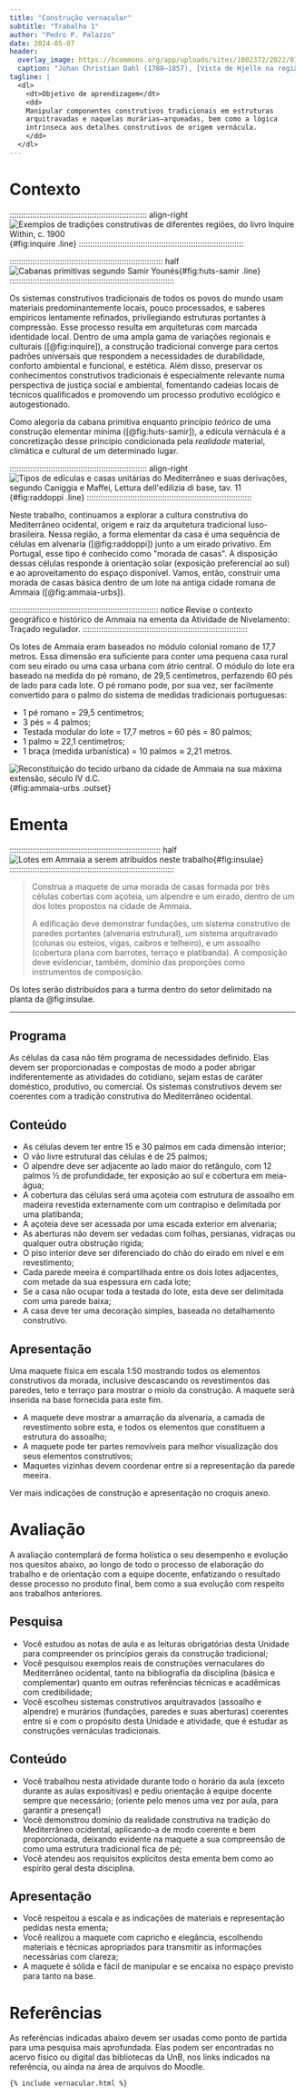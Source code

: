 ```yaml
---
title: "Construção vernacular"
subtitle: "Trabalho 1"
author: "Pedro P. Palazzo"
date: 2024-05-07
header:
  overlay_image: https://hcommons.org/app/uploads/sites/1002372/2022/01/Johan_Christian_Dahl_-_View_of_Hjelle_in_Valdres-crop.jpg
  caption: "Johan Christian Dahl (1788–1857), [Vista de Hjelle na região de Valdres](https://commons.wikimedia.org/wiki/File:Johan_Christian_Dahl_-_View_of_Hjelle_in_Valdres_-_NG.M.00426-021_-_National_Museum_of_Art,_Architecture_and_Design.jpg) (Noruega)"
tagline: |
  <dl>
    <dt>Objetivo de aprendizagem</dt>
    <dd>
    Manipular componentes construtivos tradicionais em estruturas
    arquitravadas e naquelas murárias–arqueadas, bem como a lógica
    intrínseca aos detalhes construtivos de origem vernácula.
    </dd>
  </dl>
---
```


# Contexto #

:::::::::::::::::::::::::::::::::::::::::::::::::::::::::::: align-right
![Exemplos de tradições construtivas de diferentes regiões, do livro *Inquire Within*, c. 1900](https://i.pinimg.com/564x/2e/87/30/2e8730f7f9488b03edf17ff565d7bb22.jpg){#fig:inquire .line}
::::::::::::::::::::::::::::::::::::::::::::::::::::::::::::::::::::::::

::::::::::::::::::::::::::::::::::::::::::::::::::::::::::::::::::: half
![Cabanas primitivas segundo Samir Younés](https://hcommons.org/app/uploads/sites/1002372/2023/03/younes-huts.png){#fig:huts-samir .line}
::::::::::::::::::::::::::::::::::::::::::::::::::::::::::::::::::::::::

Os sistemas construtivos tradicionais de todos os povos do mundo usam
materiais predominantemente locais, pouco processados, e saberes
empíricos lentamente refinados, privilegiando estruturas portantes à
compressão. Esse processo resulta em
arquiteturas com marcada identidade local. Dentro de uma ampla gama de
variações regionais e culturais ([@fig:inquire]), a construção
tradicional converge para certos padrões universais que respondem a
necessidades de durabilidade, conforto ambiental e funcional, e
estética. Além disso, preservar os conhecimentos construtivos
tradicionais é especialmente relevante numa perspectiva de justiça
social e ambiental, fomentando cadeias locais de técnicos qualificados e
promovendo um processo produtivo ecológico e autogestionado.

Como alegoria da cabana primitiva enquanto princípio *teórico*
de uma construção elementar mínima ([@fig:huts-samir]), a edícula
vernácula é a concretização desse princípio condicionada pela
*realidade* material, climática e cultural de um determinado lugar.

:::::::::::::::::::::::::::::::::::::::::::::::::::::::::::: align-right
![Tipos de edículas e casas unitárias do Mediterrâneo e suas derivações, segundo Caniggia e Maffei, *Lettura dell'edilizia di base*, tav. 11](https://i.pinimg.com/originals/55/bc/9a/55bc9acb0060559e0999fc7d0e9942cb.png){#fig:raddoppi .line}
::::::::::::::::::::::::::::::::::::::::::::::::::::::::::::::::::::::::

Neste trabalho, continuamos a explorar a cultura construtiva do
Mediterrâneo ocidental, origem e raiz da arquitetura tradicional
luso-brasileira. Nessa região, a forma elementar da casa é uma sequência
de células em alvenaria ([@fig:raddoppi]) junto a um eirado privativo.
Em Portugal, esse tipo é conhecido como "morada de casas". A disposição
dessas células responde à orientação solar (exposição preferencial ao
sul) e ao aproveitamento do espaço disponível. Vamos, então, construir
uma morada de casas básica dentro de um lote na antiga cidade romana de
Ammaia ([@fig:ammaia-urbs]).

::::::::::::::::::::::::::::::::::::::::::::::::::::::::::::::::: notice
Revise o contexto geográfico e histórico de Ammaia na ementa da
Atividade de Nivelamento: Traçado regulador.
::::::::::::::::::::::::::::::::::::::::::::::::::::::::::::::::::::::::

Os lotes de Ammaia eram
baseados no módulo colonial romano de 17,7 metros. Essa dimensão era
suficiente para conter uma pequena casa rural com seu eirado ou uma casa
urbana com átrio central. O módulo do lote era baseado na medida do pé
romano, de 29,5 centímetros, perfazendo 60 pés de lado para cada lote. O
pé romano pode, por sua vez, ser facilmente convertido para o palmo do
sistema de medidas tradicionais portuguesas:

- 1 pé romano = 29,5 centímetros;
- 3 pés = 4 palmos;
- Testada modular do lote = 17,7 metros = 60 pés = 80 palmos;
- 1 palmo ≈ 22,1 centímetros;
- 1 braça (medida urbanística) = 10 palmos ≈ 2,21 metros.

![Reconstituição do tecido urbano da cidade de Ammaia na sua máxima extensão, século IV d.C.](/assets/media/ammaia-geral.svg){#fig:ammaia-urbs .outset}

# Ementa #

:::::::::::::::::::::::::::::::::::::::::::::::::::::::::::::::::: half
![Lotes em Ammaia a serem atribuídos neste trabalho](/assets/media/ammaia-t1.svg){#fig:insulae}
::::::::::::::::::::::::::::::::::::::::::::::::::::::::::::::::::::::::

> Construa a maquete de uma morada de casas formada por três células
> cobertas com açoteia, um alpendre e um eirado, dentro de um dos lotes
> propostos na cidade de Ammaia.
> 
> A edificação deve demonstrar fundações, um sistema construtivo de
> paredes portantes (alvenaria estrutural), um sistema arquitravado
> (colunas ou esteios, vigas, caibros e telheiro), e um assoalho
> (cobertura plana com barrotes, terraço e platibanda). A composição
> deve evidenciar, também, domínio das proporções como instrumentos de
> composição.

Os lotes serão distribuídos para a turma dentro do setor delimitado na
planta da @fig:insulae.

* * * * * * * * * * * * * * * * * * * * * * * * * * * * * * * * * * * *


## Programa ##

As células da casa não têm programa de necessidades definido. Elas
devem ser proporcionadas e compostas de modo a poder abrigar
indiferentemente as atividades do cotidiano, sejam estas de caráter
doméstico, produtivo, ou comercial. Os sistemas construtivos devem ser
coerentes com a tradição construtiva do Mediterrâneo ocidental.

## Conteúdo ##

- As células devem ter entre 15 e 30 palmos em cada dimensão interior;
- O vão livre estrutural das células é de 25 palmos;
- O alpendre deve ser adjacente ao lado maior do retângulo, com 12
  palmos ½ de profundidade, ter exposição ao sul e cobertura em
  meia-água;
- A cobertura das células será uma açoteia com estrutura de assoalho em
  madeira revestida externamente com um contrapiso e delimitada por uma
  platibanda;
- A açoteia deve ser acessada por uma escada exterior em alvenaria;
- As aberturas não devem ser vedadas com folhas, persianas, vidraças ou
  qualquer outra obstrução rígida;
- O piso interior deve ser diferenciado do chão do eirado em nível e em
  revestimento;
- Cada parede meeira é compartilhada entre os dois lotes adjacentes, com
  metade da sua espessura em cada lote;
- Se a casa não ocupar toda a testada do lote, esta deve ser delimitada
  com uma parede baixa;
- A casa deve ter uma decoração simples, baseada no detalhamento
  construtivo.


## Apresentação ##

Uma maquete física em escala 1:50 mostrando todos os elementos
construtivos da morada, inclusive descascando os revestimentos das
paredes, teto e terraço para mostrar o miolo da construção. A maquete
será inserida na base fornecida para este fim.

- A maquete deve mostrar a amarração da alvenaria, a camada de
  revestimento sobre esta, e todos os elementos que constituem a
  estrutura do assoalho;
- A maquete pode ter partes removíveis para melhor visualização dos seus
  elementos construtivos;
- Maquetes vizinhas devem coordenar entre si a representação da parede
  meeira.

Ver mais indicações de construção e apresentação no croquis anexo.

# Avaliação #

A avaliação contemplará de forma holística o seu desempenho e evolução
nos quesitos abaixo, ao longo de todo o processo de elaboração do
trabalho e de orientação com a equipe docente, enfatizando o resultado
desse processo no produto final, bem como a sua evolução com respeito
aos trabalhos anteriores.

## Pesquisa ##

- Você estudou as notas de aula e as leituras obrigatórias desta Unidade
  para compreender os princípios gerais da construção tradicional;
- Você pesquisou exemplos reais de construções vernaculares
  do Mediterrâneo ocidental, tanto na bibliografia da disciplina (básica e
  complementar) quanto em outras referências técnicas e acadêmicas com
  credibilidade;
- Você escolheu sistemas construtivos arquitravados (assoalho e
  alpendre) e murários (fundações, paredes e suas aberturas) coerentes
  entre si e com o propósito desta Unidade e atividade, que é estudar as
  construções vernáculas tradicionais.

## Conteúdo ##

- Você trabalhou nesta atividade durante todo o horário da aula (exceto
  durante as aulas expositivas) e pediu orientação à equipe docente
  sempre que necessário; (oriente pelo menos uma vez por aula, para
  garantir a presença!)
- Você demonstrou domínio da realidade construtiva na tradição do
  Mediterrâneo ocidental, aplicando-a de modo coerente e bem
  proporcionada, deixando evidente na maquete a sua compreensão de como
  uma estrutura tradicional fica de pé;
- Você atendeu aos requisitos explícitos desta ementa bem como ao
  espírito geral desta disciplina.

## Apresentação ##

- Você respeitou a escala e as indicações de materiais e representação
  pedidas nesta ementa;
- Você realizou a maquete com capricho e elegância, escolhendo materiais
  e técnicas apropriados para transmitir as informações necessárias com
  clareza;
- A maquete é sólida e fácil de manipular e se encaixa no espaço
  previsto para tanto na base.

# Referências #

As referências indicadas abaixo devem ser usadas como ponto de partida
para uma pesquisa mais aprofundada. Elas podem ser encontradas no acervo
físico ou digital das bibliotecas da UnB, nos links indicados na
referência, ou ainda na área de arquivos do Moodle.

```{=html}
{% include vernacular.html %}
```

